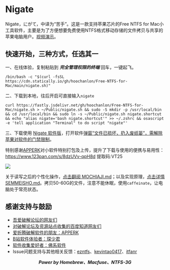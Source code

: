 # Nigate

Nigate，にがて，中译为“苦手”。这是一款支持苹果芯片的Free NTFS for Mac小工具软件，主要是为了方便想要免费使用NTFS格式移动存储的文件拷贝与共享的苹果电脑用户。<a href="https://www.bilibili.com/video/BV1XG4y1f79N">视频演示</a>。

## 快速开始，三种方式，任选其一

一、在线体验，复制粘贴到 ***完全管理权限的终端*** 回车，一键起飞。

 ```shell
 /bin/bash -c "$(curl -fsSL https://cdn.statically.io/gh/hoochanlon/Free-NTFS-for-Mac/main/nigate.sh)"
 ```

二、下载到本地，往后开启可直接输入`nigate`

```shell
curl https://fastly.jsdelivr.net/gh/hoochanlon/Free-NTFS-for-Mac/nigate.sh > ~/Public/nigate.sh && sudo -S mkdir -p /usr/local/bin && cd /usr/local/bin && sudo ln -s ~/Public/nigate.sh nigate.shortcut && echo "alias nigate='bash nigate.shortcut'" >> ~/.zshrc && osascript -e 'tell application "Terminal" to do script "nigate"'
```

三、下载使用 <a href="https://github.com/hoochanlon/Free-NTFS-for-Mac/releases/download/v1.1/nigate.dmg">Nigate 软件版</a>，打开软件[弹窗“文件已损坏，扔入废纸篓”，需解除苹果对软件的门禁限制](https://github.com/hoochanlon/Free-NTFS-for-Mac/issues/9#issue-1527116834)。

特别感谢[APPERK](https://mp.weixin.qq.com/s/ByEBBCXFUmfBqF506F-Cvg)对小软件特别打包及上传，提升了下载与使用的便携与易用性： https://www.123pan.com/s/8dzUVv-qpH8d 提取码:VT25

![ ](https://fastly.jsdelivr.net/gh/hoochanlon/free-mac-ntfs/shashin/example.png)


关于读写之后的个性化操作，[点击翻阅 MOCHIAJI.md](MOCHIAJI.md)；以及实现原理，[点击详情 SEMMEISHO.md](helpdesk/SEMMEISHO.md)。拷贝50-60G的文件，注意不能休眠，使用`caffeinate`，让电脑处于常亮状态。


## 感谢支持与鼓励


* [吾爱破解论坛的网友们](https://www.52pojie.cn/forum.php?mod=viewthread&tid=1735607&page=1#pid45353784)
* [对破解论坛及资源站点收集的百度知道网友们](https://zhidao.baidu.com/question/1988486592586723387.html)
* [爱折腾破解软件的朋友：APPERK](https://mp.weixin.qq.com/s/ByEBBCXFUmfBqF506F-Cvg)
* [B站软件体验者：琛少君](https://space.bilibili.com/32713000)
* [软件收集爱好者：佛系软件](https://foxirj.com)
* Issue问题支持与其他相关反馈：[ezntfs](https://github.com/lezgomatt/ezntfs/issues/8#issuecomment-1374428139)、[kevintao0417](https://github.com/hoochanlon/Free-NTFS-for-Mac/issues/3)、[itfanr](https://www.52pojie.cn/forum.php?mod=redirect&goto=findpost&ptid=1735607&pid=45507166)



<div align="center">
<i>
<b>Power by Homebrew、Macfuse、NTFS-3G</b>
</i>
</div>


<!-- ![](https://fastly.jsdelivr.net/gh/hoochanlon/Free-NTFS-for-Mac/shashin/ln-s-to-nigate.png) -->
